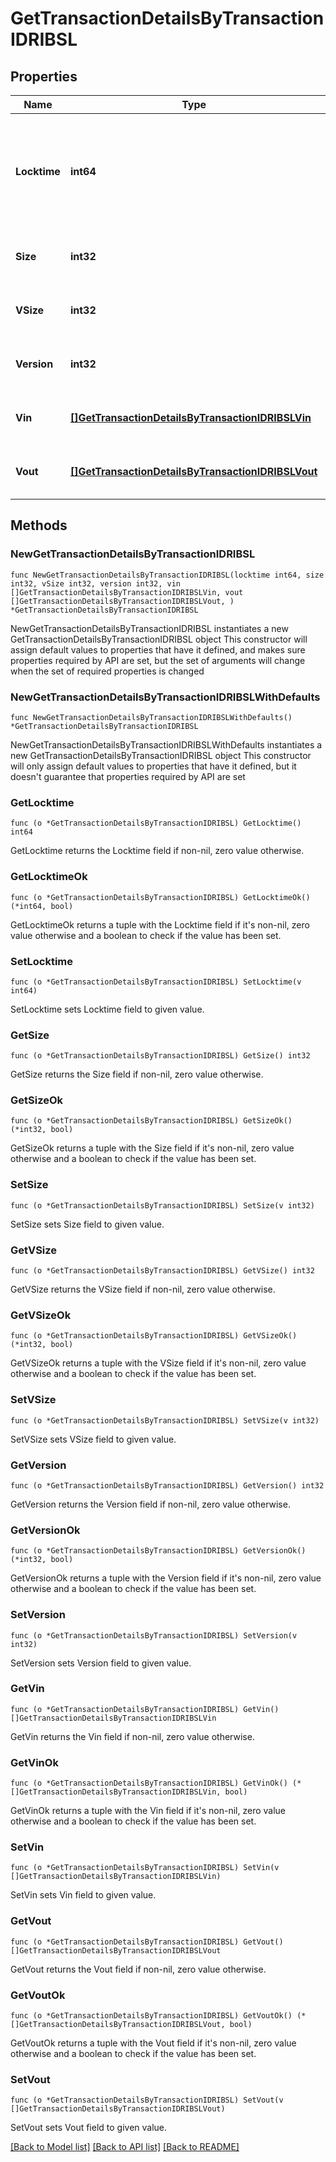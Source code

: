 # GetTransactionDetailsByTransactionIDRIBSL

## Properties

Name | Type | Description | Notes
------------ | ------------- | ------------- | -------------
**Locktime** | **int64** | Represents the time at which a particular transaction can be added to the blockchain. | 
**Size** | **int32** | Represents the total size of this transaction. | 
**VSize** | **int32** | Represents the virtual size of this transaction. | 
**Version** | **int32** | Represents transaction version number. | 
**Vin** | [**[]GetTransactionDetailsByTransactionIDRIBSLVin**](GetTransactionDetailsByTransactionIDRIBSLVin.md) | Represents the transaction inputs. | 
**Vout** | [**[]GetTransactionDetailsByTransactionIDRIBSLVout**](GetTransactionDetailsByTransactionIDRIBSLVout.md) | Represents the transaction outputs. | 

## Methods

### NewGetTransactionDetailsByTransactionIDRIBSL

`func NewGetTransactionDetailsByTransactionIDRIBSL(locktime int64, size int32, vSize int32, version int32, vin []GetTransactionDetailsByTransactionIDRIBSLVin, vout []GetTransactionDetailsByTransactionIDRIBSLVout, ) *GetTransactionDetailsByTransactionIDRIBSL`

NewGetTransactionDetailsByTransactionIDRIBSL instantiates a new GetTransactionDetailsByTransactionIDRIBSL object
This constructor will assign default values to properties that have it defined,
and makes sure properties required by API are set, but the set of arguments
will change when the set of required properties is changed

### NewGetTransactionDetailsByTransactionIDRIBSLWithDefaults

`func NewGetTransactionDetailsByTransactionIDRIBSLWithDefaults() *GetTransactionDetailsByTransactionIDRIBSL`

NewGetTransactionDetailsByTransactionIDRIBSLWithDefaults instantiates a new GetTransactionDetailsByTransactionIDRIBSL object
This constructor will only assign default values to properties that have it defined,
but it doesn't guarantee that properties required by API are set

### GetLocktime

`func (o *GetTransactionDetailsByTransactionIDRIBSL) GetLocktime() int64`

GetLocktime returns the Locktime field if non-nil, zero value otherwise.

### GetLocktimeOk

`func (o *GetTransactionDetailsByTransactionIDRIBSL) GetLocktimeOk() (*int64, bool)`

GetLocktimeOk returns a tuple with the Locktime field if it's non-nil, zero value otherwise
and a boolean to check if the value has been set.

### SetLocktime

`func (o *GetTransactionDetailsByTransactionIDRIBSL) SetLocktime(v int64)`

SetLocktime sets Locktime field to given value.


### GetSize

`func (o *GetTransactionDetailsByTransactionIDRIBSL) GetSize() int32`

GetSize returns the Size field if non-nil, zero value otherwise.

### GetSizeOk

`func (o *GetTransactionDetailsByTransactionIDRIBSL) GetSizeOk() (*int32, bool)`

GetSizeOk returns a tuple with the Size field if it's non-nil, zero value otherwise
and a boolean to check if the value has been set.

### SetSize

`func (o *GetTransactionDetailsByTransactionIDRIBSL) SetSize(v int32)`

SetSize sets Size field to given value.


### GetVSize

`func (o *GetTransactionDetailsByTransactionIDRIBSL) GetVSize() int32`

GetVSize returns the VSize field if non-nil, zero value otherwise.

### GetVSizeOk

`func (o *GetTransactionDetailsByTransactionIDRIBSL) GetVSizeOk() (*int32, bool)`

GetVSizeOk returns a tuple with the VSize field if it's non-nil, zero value otherwise
and a boolean to check if the value has been set.

### SetVSize

`func (o *GetTransactionDetailsByTransactionIDRIBSL) SetVSize(v int32)`

SetVSize sets VSize field to given value.


### GetVersion

`func (o *GetTransactionDetailsByTransactionIDRIBSL) GetVersion() int32`

GetVersion returns the Version field if non-nil, zero value otherwise.

### GetVersionOk

`func (o *GetTransactionDetailsByTransactionIDRIBSL) GetVersionOk() (*int32, bool)`

GetVersionOk returns a tuple with the Version field if it's non-nil, zero value otherwise
and a boolean to check if the value has been set.

### SetVersion

`func (o *GetTransactionDetailsByTransactionIDRIBSL) SetVersion(v int32)`

SetVersion sets Version field to given value.


### GetVin

`func (o *GetTransactionDetailsByTransactionIDRIBSL) GetVin() []GetTransactionDetailsByTransactionIDRIBSLVin`

GetVin returns the Vin field if non-nil, zero value otherwise.

### GetVinOk

`func (o *GetTransactionDetailsByTransactionIDRIBSL) GetVinOk() (*[]GetTransactionDetailsByTransactionIDRIBSLVin, bool)`

GetVinOk returns a tuple with the Vin field if it's non-nil, zero value otherwise
and a boolean to check if the value has been set.

### SetVin

`func (o *GetTransactionDetailsByTransactionIDRIBSL) SetVin(v []GetTransactionDetailsByTransactionIDRIBSLVin)`

SetVin sets Vin field to given value.


### GetVout

`func (o *GetTransactionDetailsByTransactionIDRIBSL) GetVout() []GetTransactionDetailsByTransactionIDRIBSLVout`

GetVout returns the Vout field if non-nil, zero value otherwise.

### GetVoutOk

`func (o *GetTransactionDetailsByTransactionIDRIBSL) GetVoutOk() (*[]GetTransactionDetailsByTransactionIDRIBSLVout, bool)`

GetVoutOk returns a tuple with the Vout field if it's non-nil, zero value otherwise
and a boolean to check if the value has been set.

### SetVout

`func (o *GetTransactionDetailsByTransactionIDRIBSL) SetVout(v []GetTransactionDetailsByTransactionIDRIBSLVout)`

SetVout sets Vout field to given value.



[[Back to Model list]](../README.md#documentation-for-models) [[Back to API list]](../README.md#documentation-for-api-endpoints) [[Back to README]](../README.md)


